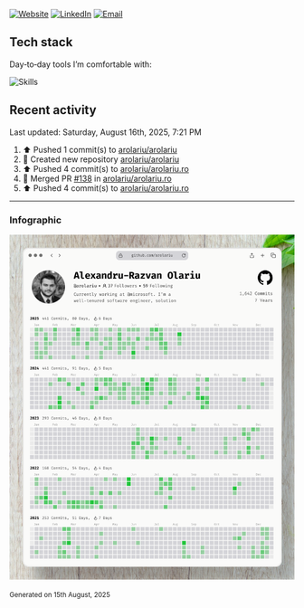 [![Website](https://img.shields.io/badge/website-arolariu.ro-0ea5e9?style=for-the-badge&logo=google-chrome&logoColor=white)](https://arolariu.ro)
[![LinkedIn](https://img.shields.io/badge/linkedin-arolariu-0a66c2?style=for-the-badge&logo=linkedin&logoColor=white)](https://www.linkedin.com/in/olariu-alexandru/)
[![Email](https://img.shields.io/badge/email-admin%40arolariu.ro-ef4444?style=for-the-badge&logo=gmail&logoColor=white)](mailto:admin@arolariu.ro)

## Tech stack

Day‑to‑day tools I’m comfortable with:

![Skills](https://skillicons.dev/icons?i=cs,dotnet,ts,react,nextjs,azure,git,githubactions,docker,kubernetes,postgres,redis,prometheus,grafana,powershell,graphql,reactivex,rust,svelte,tailwind,visualstudio,vscode,wasm,rabbitmq&perline=6)

## Recent activity

<!--RECENT_ACTIVITY:last_update-->
Last updated: Saturday, August 16th, 2025, 7:21 PM
<!--RECENT_ACTIVITY:last_update_end-->

<!--RECENT_ACTIVITY:start-->
1. ⬆️ Pushed 1 commit(s) to [arolariu/arolariu](https://github.com/arolariu/arolariu)<br>
2. 📔 Created new repository [arolariu/arolariu](https://github.com/arolariu/arolariu)<br>
3. ⬆️ Pushed 4 commit(s) to [arolariu/arolariu.ro](https://github.com/arolariu/arolariu.ro)<br>
4. 🎉 Merged PR [#138](https://github.com/arolariu/arolariu.ro/pull/138) in [arolariu/arolariu.ro](https://github.com/arolariu/arolariu.ro)<br>
5. ⬆️ Pushed 4 commit(s) to [arolariu/arolariu.ro](https://github.com/arolariu/arolariu.ro)<br>
<!--RECENT_ACTIVITY:end-->

---

### Infographic

![GitHub contributions infographic](assets/github-contributions-infographic.webp)

<small> Generated on 15th August, 2025</small>
